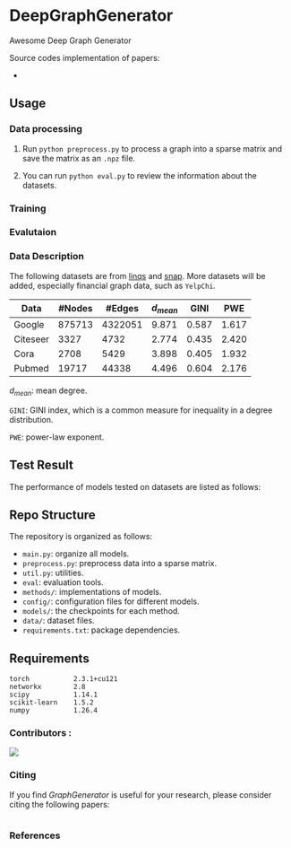 # DeepGraphGenerator

Awesome Deep Graph Generator

Source codes implementation of papers:

- 



## Usage

### Data processing

1. Run `python preprocess.py` to process a graph into a sparse matrix and save the matrix as an `.npz` file.

2. You can run `python eval.py` to review the information about the datasets.

### Training



### Evalutaion



### Data Description

The following datasets are from [linqs](https://linqs.org/datasets/) and [snap](https://snap.stanford.edu/data/). More datasets will be added, especially financial graph data, such as `YelpChi`.

| Data     | #Nodes | #Edges  | $d_{mean}$ | GINI  | PWE   |
| -------- | ------ | ------- | ---------- | ----- | ----- |
| Google   | 875713 | 4322051 | 9.871      | 0.587 | 1.617 |
| Citeseer | 3327   | 4732    | 2.774      | 0.435 | 2.420 |
| Cora     | 2708   | 5429    | 3.898      | 0.405 | 1.932 |
| Pubmed   | 19717  | 44338   | 4.496      | 0.604 | 2.176 |

$d_{mean}$: mean degree.

`GINI`:  GINI index, which is a common measure for inequality in a degree distribution.

`PWE`: power-law exponent.



## Test Result

The performance of models tested on datasets are listed as follows:



## Repo Structure

The repository is organized as follows:

- `main.py`: organize all models.
- `preprocess.py`: preprocess data into a sparse matrix.
- `util.py`: utilities.
- `eval`: evaluation tools.
- `methods/`: implementations of models.
- `config/`: configuration files for different models.
- `models/`: the checkpoints for each method.
- `data/`: dataset files.
- `requirements.txt`: package dependencies.

## Requirements

```
torch           2.3.1+cu121
networkx        2.8
scipy           1.14.1
scikit-learn    1.5.2
numpy           1.26.4
```



### Contributors :

<a href="https://github.com/AI4Risk/GraphGenerator/graphs/contributors">
  <img src="https://contrib.rocks/image?repo=AI4Risk/GraphGenerator" /></a>



### Citing

If you find *GraphGenerator* is useful for your research, please consider citing the following papers:

```

```



### References

